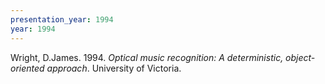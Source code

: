 ```yaml
---
presentation_year: 1994
year: 1994
---
```


Wright, D.James. 1994. <i>Optical music recognition: A deterministic, object-oriented approach</i>. University of Victoria.